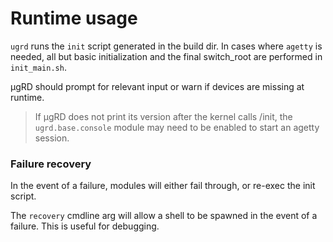 # Runtime usage

`ugrd` runs the `init` script generated in the build dir. In cases where `agetty` is needed, all but basic initialization and the final switch_root are performed in `init_main.sh`.

µgRD should prompt for relevant input or warn if devices are missing at runtime.

> If µgRD does not print its version after the kernel calls /init, the `ugrd.base.console` module may need to be enabled to start an agetty session.

### Failure recovery

In the event of a failure, modules will either fail through, or re-exec the init script.

The `recovery` cmdline arg will allow a shell to be spawned in the event of a failure. This is useful for debugging.
